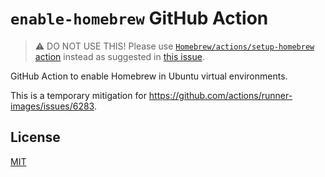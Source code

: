 # `enable-homebrew` GitHub Action

> ⚠️ DO NOT USE THIS! Please use [`Homebrew/actions/setup-homebrew` action](https://github.com/Homebrew/actions/tree/master/setup-homebrew) instead as suggested in [this issue](https://github.com/actions/runner-images/issues/6283).

GitHub Action to enable Homebrew in Ubuntu virtual environments.

This is a temporary mitigation for https://github.com/actions/runner-images/issues/6283.

## License

[MIT](LICENSE)
